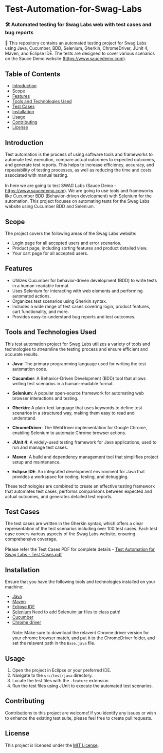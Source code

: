 # Test-Automation-for-Swag-Labs 
### 🛠 Automated testing for Swag Labs web with test cases and bug reports

📢 This repository contains an automated testing project for Swag Labs using Java, Cucumber, BDD, Selenium, Gherkin, ChromeDriver, JUnit 4, Maven, and Eclipse IDE. The tests are designed to cover various scenarios on the Sauce Demo website (https://www.saucedemo.com).

## Table of Contents

- [Introduction](#introduction)
- [Scope](#scope)
- [Features](#features)
- [Tools and Technologies Used](#tools-and-technologies-used)
- [Test Cases](#test-cases)
- [Installation](#installation)
- [Usage](#usage)
- [Contributing](#contributing)
- [License](#license)

## Introduction

Test automation is the process of using software tools and frameworks to automate test execution, compare actual outcomes to expected outcomes, and generate test reports. This helps to increase efficiency, accuracy, and repeatability of testing processes, as well as reducing the time and costs associated with manual testing. <br><br>In here we are going to test SWAG Labs (Sauce Demo - https://www.saucedemo.com). We are going to use tools and frameworks like Cucumber BDD (Behavior-driven development) with Selenium for the automation. This project focuses on automating tests for the Swag Labs website using Cucumber BDD and Selenium.

## Scope

The project covers the following areas of the Swag Labs website:

- Login page for all accepted users and error scenarios.
- Product page, including sorting features and product detailed view.
- Your cart page for all accepted users.

## Features

- Utilizes Cucumber for behavior-driven development (BDD) to write tests in a human-readable format.
- Uses Selenium for interacting with web elements and performing automated actions.
- Organizes test scenarios using Gherkin syntax.
- Includes a wide range of test cases covering login, product features, cart functionality, and more.
- Provides easy-to-understand bug reports and test outcomes.


## Tools and Technologies Used

This test automation project for Swag Labs utilizes a variety of tools and technologies to streamline the testing process and ensure efficient and accurate results.

- **Java**: The primary programming language used for writing the test automation code.

- **Cucumber**: A Behavior-Driven Development (BDD) tool that allows writing test scenarios in a human-readable format.

- **Selenium**: A popular open-source framework for automating web browser interactions and testing.

- **Gherkin**: A plain-text language that uses keywords to define test scenarios in a structured way, making them easy to read and understand.

- **ChromeDriver**: The WebDriver implementation for Google Chrome, enabling Selenium to automate Chrome browser actions.

- **JUnit 4**: A widely-used testing framework for Java applications, used to run and manage test cases.

- **Maven**: A build and dependency management tool that simplifies project setup and maintenance.

- **Eclipse IDE**: An integrated development environment for Java that provides a workspace for coding, testing, and debugging.

These technologies are combined to create an effective testing framework that automates test cases, performs comparisons between expected and actual outcomes, and generates detailed test reports.


## Test Cases

The test cases are written in the Gherkin syntax, which offers a clear representation of the test scenarios including over 100 test cases. Each test case covers various aspects of the Swag Labs website, ensuring comprehensive coverage.<br><br>Please refer the Test Cases PDF for complete details - [Test Automation for Swag Labs - Test Cases.pdf](https://github.com/lakshithadil/Test-Automation-for-Swag-Labs/blob/main/Test%20Automation%20for%20Swag%20Labs%20%20-%20Test%20Cases%20.pdf)

## Installation

Ensure that you have the following tools and technologies installed on your machine:

- [Java](https://www.java.com/en/download/)
- [Maven](https://maven.apache.org/install.html)
- [Eclipse IDE](https://www.eclipse.org/downloads/)
- [Selenium](https://www.selenium.dev/downloads/) Need to add Selenuim jar files to class path!
- [Cucumber](https://cucumber.io/)
- [Chrome driver](https://chromedriver.chromium.org)
  <br><br>Note: Make sure to download the relavent Chrome driver version for your chrome browser match, and put it to the ChromeDriver folder, and set the relavent path in the `Base.java` file.

## Usage

1. Open the project in Eclipse or your preferred IDE.
2. Navigate to the `src/test/java` directory.
3. Locate the test files with the `.feature` extension.
4. Run the test files using JUnit to execute the automated test scenarios.

## Contributing

Contributions to this project are welcome! If you identify any issues or wish to enhance the existing test suite, please feel free to create pull requests.

## License

This project is licensed under the [MIT License](LICENSE).

